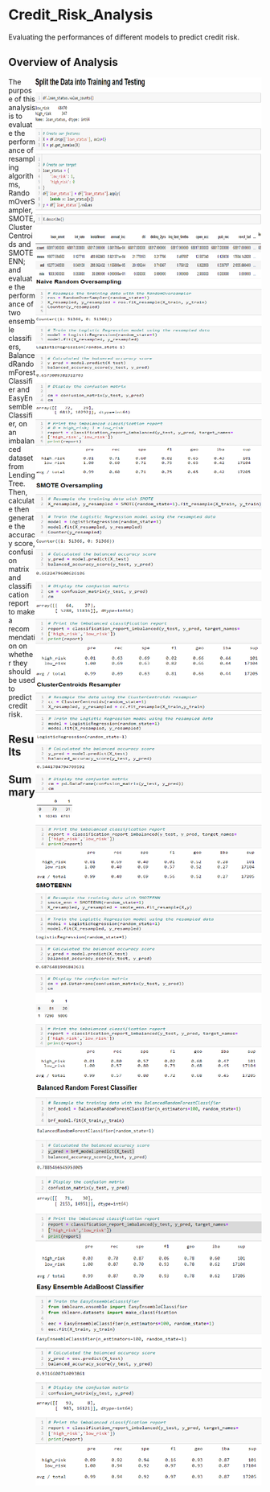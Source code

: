 # Credit_Risk_Analysis
Evaluating the performances of different models to predict credit risk.

## Overview of Analysis
<img src='resources/stt.png' align='right' height=400 width=450>
<img src='resources/ros.png' align='right' height=400 width=450>
<img src='resources/smote.png' align='right' height=400 width=450 >
<img src='resources/cc.png' align='right' height=400 width=450 >
<img src='resources/smoteenn.png' align='right' height=400 width=450>
<img src='resources/brfc.png' align='right' height=400 width=450>
<img src='resources/eec.png' align='right' height=400 width=450>
The purpose of this analysis is to evaluate the performance of resampling algorithms, RandomOverSampler, SMOTE, ClusterCentroids and SMOTEENN; and evaluate the performance of two ensemble classifiers, BalancedRandomForestClassifier and EasyEnsembleClassifier, on an imbalanced dataset from LendingTree. Then, calculate then generate the accuracy score, confusion matrix and classification report to make a recommendation on whether they should be used to predict credit risk.

## Results


## Summary
